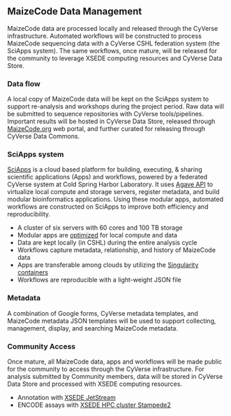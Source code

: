 MaizeCode Data Management
-------
MaizeCode data are processed locally and released through the CyVerse infrastructure. Automated workflows will be constructed to process MaizeCode sequencing data with a CyVerse CSHL federation system (the SciApps system). The same workflows, once mature, will be released for the community to leverage XSEDE computing resources and CyVerse Data Store.

### Data flow
A local copy of MaizeCode data will be kept on the SciApps system to support re-analysis and workshops during the project period. Raw data will be submitted to sequence repositories with CyVerse tools/pipelines. Important results will be hosted in CyVerse Data Store, released through [MaizeCode.org](www.maizecode.org) web portal, and further curated for releasing through CyVerse Data Commons.

### SciApps system
[SciApps](https://www.sciapps.org) is a cloud based platform for building, executing, & sharing scientific applications (Apps) and workflows, powered by a federated CyVerse system at Cold Spring Harbor Laboratory. It uses [Agave API](https://agaveapi.co/) to virtualize local compute and storage servers, register metadata, and build modular bioinformatics applications. Using these modular apps, automated workflows are constructed on SciApps to improve both efficiency and reproducibility. 
* A cluster of six servers with 60 cores and 100 TB storage
* Modular apps are [optimized](Agave-SciApps.md) for local compute and data
* Data are kept locally (in CSHL) during the entire analysis cycle
* Workflows capture metadata, relationship, and history of MaizeCode data
* Apps are transferable among clouds by utilizing the [Singularity containers](Singularity-SciApps.md)
* Workflows are reproducible with a light-weight JSON file

### Metadata
A combination of Google forms, CyVerse metadata templates, and MaizeCode metadata JSON templates will be used to support collecting, management, display, and searching MaizeCode metadata.

### Community Access
Once mature, all MaizeCode data, apps and workflows will be made public for the community to access through the CyVerse infrastructure. For analysis submitted by Community members, data will be stored in CyVerse Data Store and processed with XSEDE computing resources.
* Annotation with [XSEDE JetStream](https://portal.xsede.org/jetstream) 
* ENCODE assays with [XSEDE HPC cluster Stampede2](https://portal.tacc.utexas.edu/user-guides/stampede2)
